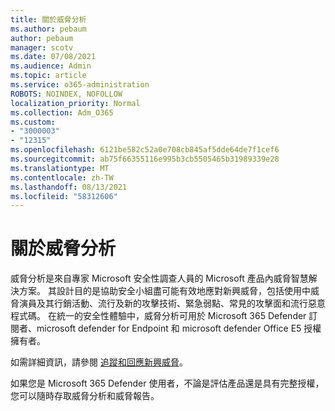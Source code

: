 ```yaml
---
title: 關於威脅分析
ms.author: pebaum
author: pebaum
manager: scotv
ms.date: 07/08/2021
ms.audience: Admin
ms.topic: article
ms.service: o365-administration
ROBOTS: NOINDEX, NOFOLLOW
localization_priority: Normal
ms.collection: Adm_O365
ms.custom:
- "3000003"
- "12315"
ms.openlocfilehash: 6121be582c52a0e708cb845af5dde64de7f1cef6
ms.sourcegitcommit: ab75f66355116e995b3cb5505465b31989339e28
ms.translationtype: MT
ms.contentlocale: zh-TW
ms.lasthandoff: 08/13/2021
ms.locfileid: "58312606"
---
```

# <a name="about-threat-analytics"></a>關於威脅分析

威脅分析是來自專家 Microsoft 安全性調查人員的 Microsoft 產品內威脅智慧解決方案。 其設計目的是協助安全小組盡可能有效地應對新興威脅，包括使用中威脅演員及其行銷活動、流行及新的攻擊技術、緊急弱點、常見的攻擊面和流行惡意程式碼。 在統一的安全性體驗中，威脅分析可用於 Microsoft 365 Defender 訂閱者、microsoft defender for Endpoint 和 microsoft defender Office E5 授權擁有者。 

如需詳細資訊，請參閱 [追蹤和回應新興威脅](https://docs.microsoft.com/microsoft-365/security/defender/threat-analytics)。

如果您是 Microsoft 365 Defender 使用者，不論是評估產品還是具有完整授權，您可以隨時存取威脅分析和威脅報告。 